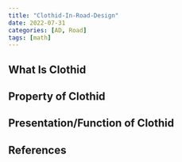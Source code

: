 ```yaml
---
title: "Clothid-In-Road-Design"
date: 2022-07-31
categories: [AD, Road]
tags: [math]
---
```


## What Is Clothid

## Property of Clothid

## Presentation/Function of Clothid

## References